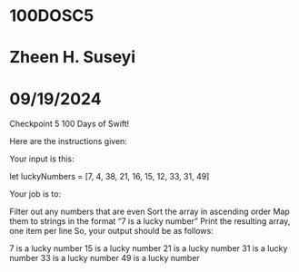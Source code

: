 # 100DOSC5
# Zheen H. Suseyi
# 09/19/2024
Checkpoint 5 100 Days of Swift! 


Here are the instructions given: 

Your input is this: 


let luckyNumbers = [7, 4, 38, 21, 16, 15, 12, 33, 31, 49]



Your job is to:

Filter out any numbers that are even
Sort the array in ascending order
Map them to strings in the format “7 is a lucky number”
Print the resulting array, one item per line
So, your output should be as follows:

7 is a lucky number
15 is a lucky number
21 is a lucky number
31 is a lucky number
33 is a lucky number
49 is a lucky number
